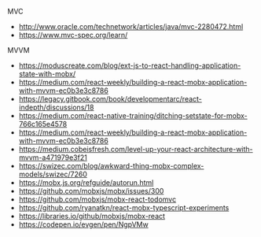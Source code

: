 MVC
* http://www.oracle.com/technetwork/articles/java/mvc-2280472.html
* https://www.mvc-spec.org/learn/

MVVM
* https://moduscreate.com/blog/ext-js-to-react-handling-application-state-with-mobx/
* https://medium.com/react-weekly/building-a-react-mobx-application-with-mvvm-ec0b3e3c8786
* https://legacy.gitbook.com/book/developmentarc/react-indepth/discussions/18
* https://medium.com/react-native-training/ditching-setstate-for-mobx-766c165e4578
* https://medium.com/react-weekly/building-a-react-mobx-application-with-mvvm-ec0b3e3c8786
* https://medium.cobeisfresh.com/level-up-your-react-architecture-with-mvvm-a471979e3f21
* https://swizec.com/blog/awkward-thing-mobx-complex-models/swizec/7260
* https://mobx.js.org/refguide/autorun.html
* https://github.com/mobxjs/mobx/issues/300
* https://github.com/mobxjs/mobx-react-todomvc
* https://github.com/ryanatkn/react-mobx-typescript-experiments
* https://libraries.io/github/mobxjs/mobx-react
* https://codepen.io/evgen/pen/NgpVMw


